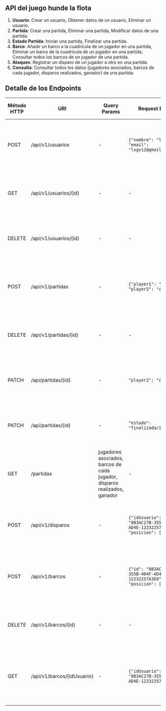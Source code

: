 ## API del juego hunde la flota
1. **Usuario**: Crear un usuario, Obtener datos de un usuario, Eliminar un usuario.
2. **Partida**: Crear una partida, Eliminar una partida, Modificar datos de una partida.
3. **Estado Partida**: Iniciar una partida, Finalizar una partida.
4. **Barco**: Añadir un barco a la cuadrícula de un jugador en una partida, Eliminar un barco de la cuadrícula de un jugador en una partida, Consultar todos los barcos de un jugador de una partida.
5. **Ataques**: Registrar un disparo de un jugador a otro en una partida.
6. **Consulta**:  Consultar todos los datos (jugadores asociados, barcos de cada jugador, disparos realizados, ganador) de una partida.
## Detalle de los Endpoints

| Método HTTP | URI                           | Query Params | Request Body                      | Response Body                                 | Códigos HTTP de respuesta                   |
|-------------|-------------------------------|--------------|----------------------------------|-----------------------------------------------|---------------------------------------------|
| POST        | /api/v1/usuarios                    | -            | `{"nombre": "lxgv12", "email": "lxgv12@gmail.com"}`          | `{"idUsuario": "8B3AC27B-355B-404F-AD4E-12232257A3E0", {"nombre": "lxgv12", "email": "lxgv12@gmail.com"}}` | 201 Created, 400 Bad Request, 500 Internal Server Error          |
| GET         | /api/v1/usuarios/{id}        | -            | -                                                            | `{"idUsuario": "8B3AC27B-355B-404F-AD4E-12232257A3E0", {"nombre": "lxgv12", "email": "lxgv12@gmail.com"}}` | 200 OK, 404 Not Found, 500 Internal Server Error                 |
| DELETE      | /api/v1/usuarios/{id}        | -            | -                                                            | `{"message": "Usuario eliminado"}`                                | 200 OK, 404 Not Found, 500 Internal Server Error                 |
| POST| /api/v1/partidas | - | `{"player1": "lxgv12", "player2": "cvgv28"}`              | `{"idPartida": "FDE17720-0555-47FB-8AEE-D5DD54C26D11", "player1": "lxgv12", "player2": "cvgv28"}` | 201 Created, 400 Bad Request, 500 Internal Server Error |
| DELETE| /api/v1/partidas/{id}| -| - | `{"message": "Partida eliminada"}`                                | 200 OK, 404 Not Found, 500 Internal Server Error |
| PATCH       | /api/partidas/{id}| -| `"player2": "cvgv29"` | `{"id": "FDE17720-0555-47FB-8AEE-D5DD54C26D11", "player1": "lxgv12", "player2": "cvgv29"}`| 200 OK, 404 Not Found, 500 Internal Server Error |
| PATCH       | /api/partidas/{id}| -          | `"estado": "finalizada/iniciada"` | `{"idPartida": "FDE17720-0555-47FB-8AEE-D5DD54C26D11", "player1": "lxgv12", "player2": "cvgv29"}`| 200 OK, 404 Not Found, 500 Internal Server Error |
| GET | /partidas| jugadores asociados, barcos de cada jugador, disparos realizados, ganador | -| `{"id": "FDE17720-0555-47FB-8AEE-D5DD54C26D11", "player1": "lxgv12", "player2": "cvgv28"}, "ganador": "lxgv12", "barcos": [...], "disparos": [...]`| 200 OK<br/>400 Bad Request<br/>500 Internal Server Error   |
| POST | /api/v1/disparos | -| `{"idUsuario": "8B3AC27B-355B-404F-AD4E-12232257A3E0", "posicion": [...]`| `{"idUsuario": "8B3AC27B-355B-404F-AD4E-12232257A3E0", "posicion": [...]` | 201 Created, 400 Bad Request, 500 Internal Server Error|
|POST | /api/v1/barcos | -| `{"id": "8B3AC27B-355B-404F-AD4E-12232257A3E0", "posicion": [...]`| `{"id": "8B3AC27B-355B-404F-AD4E-12232257A3E0", "posicion": [...]` | 201 Created, 400 Bad Request, 500 Internal Server Error |
| DELETE      | /api/v1/barcos/{id} | - | - | `{"message": "Barco eliminado"}`           | 200 OK, 404 Not Found, 500 Internal Server Error|
| GET         | /api/v1/barcos/{idUsuario} | -| `{"idUsuario": "8B3AC27B-355B-404F-AD4E-12232257A3E0",]`| ``{"barco":  [...], "posicion": [...], "disparos": [...]` | 200 OK, 400 Bad Request, 404 Not Found, 500 Internal Server Error |

